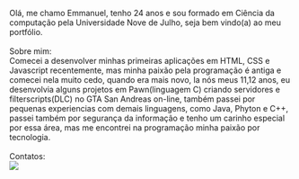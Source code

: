 

Olá, me chamo Emmanuel,  tenho 24 anos e sou formado em Ciência da computação pela Universidade Nove de Julho, seja bem vindo(a) ao meu portfólio. 
<br>
<br>
Sobre mim:
<br>
Comecei a desenvolver minhas primeiras aplicações em HTML, CSS e Javascript recentemente, mas minha paixão pela programação é antiga e comecei nela muito cedo, quando era mais novo, la nós meus 11,12 anos, eu desenvolvia alguns projetos em Pawn(linguagem C) criando servidores e filterscripts(DLC) no GTA San Andreas on-line, também passei por pequenas experiencias com demais linguagens, como Java, Phyton e C++, passei também por segurança da informação e tenho um carinho especial por essa área, mas me encontrei na programação minha paixão por tecnologia.
<br>
<br>
Contatos:
<br>
<a href="https://www.linkedin.com/in/emmanuelroberto" alt="Linkedin">
<img src="https://img.shields.io/badge/-Linkedin-0e76a8?style=flat-square&logo=Linkedin&logoColor=white&link=https://www.linkedin.com/in/emmanuelroberto" /></a>

<!---
emmanuelssilva/emmanuelssilva is a ✨ special ✨ repository because its `README.md` (this file) appears on your GitHub profile.
You can click the Preview link to take a look at your changes.
--->
